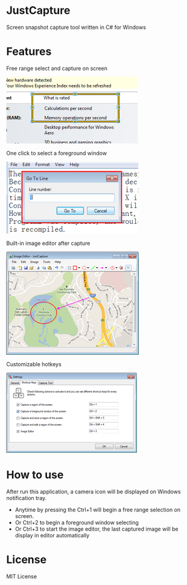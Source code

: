 # JustCapture

Screen snapshot capture tool written in C# for Windows

# Features

Free range select and capture on screen

![range select and capture](Snapshots/free_region_en.png)

One click to select a foreground window

![window select and capture](Snapshots/select_window_en.png)

Built-in image editor after capture

![image editor](Snapshots/editor_s.png)

Customizable hotkeys

![customizable hotkeys](Snapshots/hotkey_s.png)

# How to use

After run this application, a camera icon will be displayed on Windows notification tray.

- Anytime by pressing the Ctrl+1 will begin a free range selection on screen.
- Or Ctrl+2 to begin a foreground window selecting
- Or Ctrl+3 to start the image editor, the last captured image will be display in editor automatically

# License

MIT License
